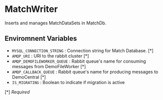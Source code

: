 # MatchWriter
Inserts and manages MatchDataSets in MatchDb.

## Enviromnent Variables
- `MYSQL_CONNECTION_STRING` : Connection string for Match Database. [*]
- `AMQP_URI` : URI to the rabbit cluster [*]
- `AMQP_DEMOFILEWORKER_QUEUE` : Rabbit queue's name for consuming messages from DemoFileWorker [*]
- `AMQP_CALLBACK_QUEUE` : Rabbit queue's name for producing messages to DemoCentral [*]
- `IS_MIGRATING` : Boolean to indicate if migration is active

[*] *Required*
